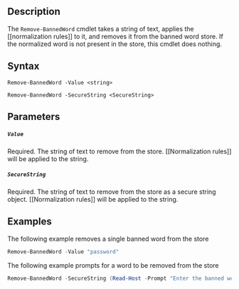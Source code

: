 ## Description
The ```Remove-BannedWord``` cmdlet takes a string of text, applies the [[normalization rules]] to it, and removes it from the banned word store. If the normalized word is not present in the store, this cmdlet does nothing.

## Syntax
```
Remove-BannedWord -Value <string>

Remove-BannedWord -SecureString <SecureString>
```

## Parameters
##### `Value`
Required. The string of text to remove from the store. [[Normalization rules]] will be applied to the string.

##### `SecureString`
Required. The string of text to remove from the store as a secure string object. [[Normalization rules]] will be applied to the string. 

## Examples
The following example removes a single banned word from the store
```powershell
Remove-BannedWord -Value "password"
```

The following example prompts for a word to be removed from the store
```powershell
Remove-BannedWord -SecureString (Read-Host -Prompt "Enter the banned word to remove from the store" -AsSecureString)
```